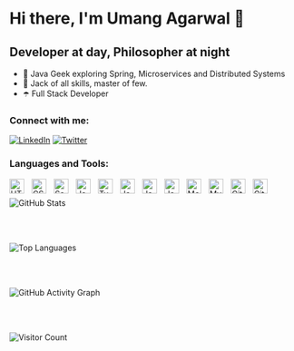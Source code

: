 # Hi there, I'm Umang Agarwal 👋 

## Developer at day, Philosopher at night

- 🔭 Java Geek exploring Spring, Microservices and Distributed Systems
- 🌱 Jack of all skills, master of few.
- ☂️ Full Stack Developer

### Connect with me:

<!-- <div style="display:flex;">
  
  [![website](./img/globe-light.svg#gh-dark-mode-only)](https://umang345.github.io/umang-agarwal-portfolio)
  [![website](./img/globe-dark.svg#gh-light-mode-only)](https://umang345.github.io/umang-agarwal-portfolio)
  
  [![website](./img/twitter-light.svg#gh-dark-mode-only)](https://twitter.com/agarwalumang345)
  [![website](./img/twitter-dark.svg#gh-light-mode-only)](https://twitter.com/agarwalumang345)
  
  [![website](./img/linkedin-light.svg#gh-dark-mode-only)](https://www.linkedin.com/in/umangagarwal345)
  [![website](./img/linkedin-dark.svg#gh-light-mode-only)](https://www.linkedin.com/in/umangagarwal345/)
  
</div> -->

[![LinkedIn](https://img.shields.io/badge/LinkedIn-Connect-blue?style=flat&logo=linkedin)](https://www.linkedin.com/in/umangagarwal345/)
[![Twitter](https://img.shields.io/badge/Twitter-Follow-blue?style=flat&logo=twitter)](https://twitter.com/agarwalumang345/)


### Languages and Tools:

<img align="left" alt="HTML5" width="26px" src="https://cdn.jsdelivr.net/gh/devicons/devicon/icons/html5/html5-original.svg" style="padding-right:10px;" />
<img align="left" alt="CSS3" width="26px" src="https://cdn.jsdelivr.net/gh/devicons/devicon/icons/css3/css3-original.svg" style="padding-right:10px;" />
<img align="left" alt="Sass" width="26px" src="https://cdn.jsdelivr.net/gh/devicons/devicon/icons/sass/sass-original.svg" style="padding-right:10px;" />
<img align="left" alt="JavaScript" width="26px" src="https://cdn.jsdelivr.net/gh/devicons/devicon/icons/javascript/javascript-original.svg" style="padding-right:10px;" />
<img align="left" alt="TypeScript" width="26px" src="https://cdn.jsdelivr.net/gh/devicons/devicon/icons/typescript/typescript-original.svg" style="padding-right:10px;" />
<img align="left" alt="Java" width="26px" src="https://cdn.jsdelivr.net/gh/devicons/devicon/icons/java/java-original.svg" style="padding-right:10px;" />
<img align="left" alt="Java" width="26px" src="https://cdn.jsdelivr.net/gh/devicons/devicon/icons/spring/spring-original.svg" style="padding-right:10px;" />
<img align="left" alt="Java" width="26px" src="https://cdn.jsdelivr.net/gh/devicons/devicon/icons/angularjs/angularjs-original.svg" style="padding-right:10px;" />
<img align="left" alt="MongoDB" width="26px" src="https://cdn.jsdelivr.net/gh/devicons/devicon/icons/mongodb/mongodb-original.svg" style="padding-right:10px;" />
<img align="left" alt="MySQL" width="26px" src="https://cdn.jsdelivr.net/gh/devicons/devicon/icons/mysql/mysql-original.svg" style="padding-right:10px;" />
<img align="left" alt="Git" width="26px" src="https://cdn.jsdelivr.net/gh/devicons/devicon/icons/git/git-original.svg" style="padding-right:10px;" />
<img align="left" alt="GitHub" width="26px" src="https://user-images.githubusercontent.com/3369400/139447912-e0f43f33-6d9f-45f8-be46-2df5bbc91289.png" style="padding-right:10px;" />

<br><br>
![GitHub Stats](https://github-readme-stats.vercel.app/api?username=umang345&show_icons=true&theme=radical)

<br><br>

![Top Languages](https://github-readme-stats.vercel.app/api/top-langs/?username=umang345&layout=compact&theme=radical)


<br><br>

![GitHub Activity Graph](https://github-readme-activity-graph.vercel.app/graph?username=umang345&theme=react-dark)

<br><br>

![Visitor Count](https://komarev.com/ghpvc/?username=umang345&color=brightgreen)

